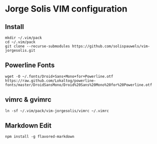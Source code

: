 Jorge Solis VIM configuration
=============================

Install
----------------

    mkdir ~/.vim/pack
    cd ~/.vim/pack
    git clone --recurse-submodules https://github.com/solispauwels/vim-jorgesolis.git

Powerline Fonts
---------------

    wget -O ~/.fonts/Droid+Sans+Mono+for+Powerline.otf https://raw.github.com/Lokaltog/powerline-fonts/master/DroidSansMono/Droid%20Sans%20Mono%20for%20Powerline.otf

vimrc & gvimrc
--------------

    ln -sf ~/.vim/pack/vim-jorgesolis/vimrc ~/.vimrc

Markdown Edit
-------------

    npm install -g flavored-markdown
